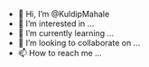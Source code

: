 - 👋 Hi, I’m @KuldipMahale
- 👀 I’m interested in ...
- 🌱 I’m currently learning ...
- 💞️ I’m looking to collaborate on ...
- 📫 How to reach me ...

<!---
KuldipMahale/KuldipMahale is a ✨ Shcool Management System Proect ✨ repository because its `README.md` (this file) appears on your GitHub profile.
You can click the Preview link to take a look at your changes.
--->
